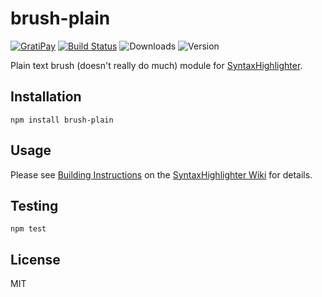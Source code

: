 # brush-plain

[![GratiPay](https://img.shields.io/gratipay/user/alexgorbatchev.svg)](https://gratipay.com/alexgorbatchev/)
[![Build Status](https://travis-ci.org/syntaxhighlighter/brush-plain.svg)](https://travis-ci.org/syntaxhighlighter/brush-plain)
![Downloads](https://img.shields.io/npm/dm/brush-plain.svg)
![Version](https://img.shields.io/npm/v/brush-plain.svg)

Plain text brush (doesn't really do much) module for [SyntaxHighlighter](https://github.com/syntaxhighlighter/syntaxhighlighter).

## Installation

```
npm install brush-plain
```

## Usage

Please see [Building Instructions](https://github.com/syntaxhighlighter/syntaxhighlighter/wiki/Building) on the [SyntaxHighlighter Wiki](https://github.com/syntaxhighlighter/syntaxhighlighter/wiki) for details.

## Testing

```
npm test
```

## License

MIT
